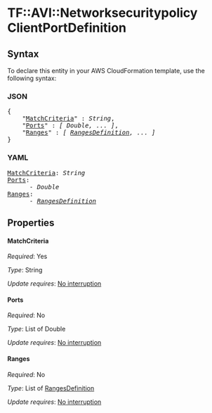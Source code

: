 # TF::AVI::Networksecuritypolicy ClientPortDefinition

## Syntax

To declare this entity in your AWS CloudFormation template, use the following syntax:

### JSON

<pre>
{
    "<a href="#matchcriteria" title="MatchCriteria">MatchCriteria</a>" : <i>String</i>,
    "<a href="#ports" title="Ports">Ports</a>" : <i>[ Double, ... ]</i>,
    "<a href="#ranges" title="Ranges">Ranges</a>" : <i>[ <a href="rangesdefinition.md">RangesDefinition</a>, ... ]</i>
}
</pre>

### YAML

<pre>
<a href="#matchcriteria" title="MatchCriteria">MatchCriteria</a>: <i>String</i>
<a href="#ports" title="Ports">Ports</a>: <i>
      - Double</i>
<a href="#ranges" title="Ranges">Ranges</a>: <i>
      - <a href="rangesdefinition.md">RangesDefinition</a></i>
</pre>

## Properties

#### MatchCriteria

_Required_: Yes

_Type_: String

_Update requires_: [No interruption](https://docs.aws.amazon.com/AWSCloudFormation/latest/UserGuide/using-cfn-updating-stacks-update-behaviors.html#update-no-interrupt)

#### Ports

_Required_: No

_Type_: List of Double

_Update requires_: [No interruption](https://docs.aws.amazon.com/AWSCloudFormation/latest/UserGuide/using-cfn-updating-stacks-update-behaviors.html#update-no-interrupt)

#### Ranges

_Required_: No

_Type_: List of <a href="rangesdefinition.md">RangesDefinition</a>

_Update requires_: [No interruption](https://docs.aws.amazon.com/AWSCloudFormation/latest/UserGuide/using-cfn-updating-stacks-update-behaviors.html#update-no-interrupt)

